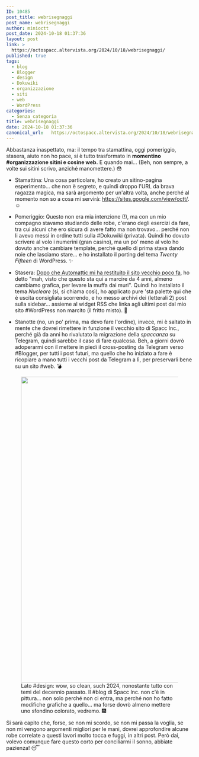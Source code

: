 ```yaml
---
ID: 10485
post_title: webrisegnaggi
post_name: webrisegnaggi
author: minioctt
post_date: 2024-10-18 01:37:36
layout: post
link: >
  https://octospacc.altervista.org/2024/10/18/webrisegnaggi/
published: true
tags:
  - blog
  - Blogger
  - design
  - Dokuwiki
  - organizzazione
  - siti
  - web
  - WordPress
categories:
  - Senza categoria
title: webrisegnaggi
date: 2024-10-18 01:37:36
canonical_url:   https://octospacc.altervista.org/2024/10/18/webrisegnaggi/
---
```

<!-- wp:paragraph -->
<p>Abbastanza inaspettato, ma: il tempo tra stamattina, oggi pomeriggio, stasera, aiuto non ho pace, si è tutto trasformato in <strong>momentino #organizzazione sitini e cosine web.</strong> E quando mai... (Beh, non sempre, a volte sui sitini scrivo, anziché manomettere.) 😳</p>
<!-- /wp:paragraph -->

<!-- wp:list -->
<ul class="wp-block-list"><!-- wp:list-item -->
<li>Stamattina: Una cosa particolare, ho creato un sitino-pagina esperimento... che non è segreto, e quindi droppo l'URL da brava ragazza magica, ma sarà argomento per un'altra volta, anche perché al momento non so a cosa mi servirà: <a href="https://sites.google.com/view/octt/">https://sites.google.com/view/octt/</a>. ☺️</li>
<!-- /wp:list-item --></ul>
<!-- /wp:list -->

<!-- wp:list -->
<ul class="wp-block-list"><!-- wp:list-item -->
<li>Pomeriggio: Questo non era mia intenzione (!), ma con un mio compagno stavamo studiando delle robe, c'erano degli esercizi da fare, tra cui alcuni che ero sicura di avere fatto ma non trovavo... perché non li avevo messi in ordine tutti sulla #Dokuwiki (privata). Quindi ho dovuto scrivere al volo i numerini (gran casino), ma un po' meno al volo ho dovuto anche cambiare template, perché quello di prima stava dando noie che lasciamo stare... e ho installato il porting del tema <em>Twenty Fifteen</em> di WordPress. ✨</li>
<!-- /wp:list-item --></ul>
<!-- /wp:list -->

<!-- wp:list -->
<ul class="wp-block-list"><!-- wp:list-item -->
<li>Stasera: <a href="2024/10/17/unbanpress/">Dopo che Automattic mi ha restituito il sito vecchio poco fa</a>, ho detto "mah, visto che questo sta qui a marcire da 4 anni, almeno cambiamo grafica, per levare la muffa dai muri". Quindi ho installato il tema <em>Nucleare</em> (si, si chiama così), ho applicato pure 'sta palette qui che è uscita consigliata scorrendo, e ho messo archivi dei (letterali 2) post sulla sidebar... assieme al widget RSS che linka agli ultimi post dal mio sito #WordPress non marcito (il fritto misto). 🧪</li>
<!-- /wp:list-item --></ul>
<!-- /wp:list -->

<!-- wp:list -->
<ul class="wp-block-list"><!-- wp:list-item -->
<li>Stanotte (no, un po' prima, ma devo fare l'ordine), invece, mi è saltato in mente che dovrei rimettere in funzione il vecchio sito di Spacc Inc., perché già da anni ho rivalutato la migrazione della <em>spaccanza</em> su Telegram, quindi sarebbe il caso di fare qualcosa. Beh, a giorni dovrò adoperarmi con il mettere in piedi il cross-posting da Telegram verso #Blogger, per tutti i post futuri, ma quello che ho iniziato a fare è ricopiare a mano tutti i vecchi post da Telegram a lì, per preservarli bene su un sito #web. 💣</li>
<!-- /wp:list-item --></ul>
<!-- /wp:list -->

<!-- wp:paragraph -->
<p></p>
<!-- /wp:paragraph -->

<!-- wp:image {"id":10487,"width":"826px","height":"auto","sizeSlug":"large","linkDestination":"none"} -->
<figure class="wp-block-image size-large is-resized"><img src="{{site.cdnurl}}/assets/uploads/2024/10/image-8-960x540.png" alt="" class="wp-image-10487" style="width:826px;height:auto"/><figcaption class="wp-element-caption">Lato #design: wow, so clean, such 2024, nonostante tutto con temi del decennio passato. Il #blog di Spacc Inc. non c'è in pittura... non solo perché non ci entra, ma perché non ho fatto modifiche grafiche a quello... ma forse dovrò almeno mettere uno sfondino colorato, vedremo. 🎆</figcaption></figure>
<!-- /wp:image -->

<!-- wp:paragraph -->
<p></p>
<!-- /wp:paragraph -->

<!-- wp:paragraph -->
<p>Si sarà capito che, forse, se non mi scordo, se non mi passa la voglia, se non mi vengono argomenti migliori per le mani, dovrei approfondire alcune robe correlate a questi lavori molto tocca e fuggi, in altri post. Però dai, volevo comunque fare questo corto per conciliarmi il sonno, abbiate pazienza! 😴</p>
<!-- /wp:paragraph -->